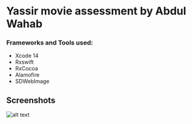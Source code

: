 # Yassir movie assessment by Abdul Wahab
### Frameworks and Tools used:
- Xcode 14
- Rxswift
- RxCocoa
- Alamofire
- SDWebImage

## Screenshots
![alt text](https://github.com/[username]/[reponame]/blob/[branch]/screenshot1.jpg?raw=true)
